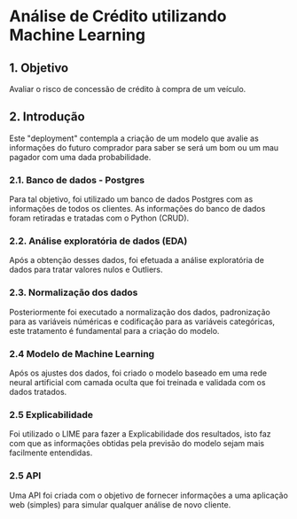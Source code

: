 # Análise de Crédito utilizando Machine Learning

## 1. Objetivo
Avaliar o risco de concessão de crédito à compra de um veículo.

## 2. Introdução
Este "deployment" contempla a criação de um modelo que avalie as informações do futuro comprador para saber se será um bom ou um mau pagador com uma dada probabilidade. 

### 2.1. Banco de dados - Postgres
Para tal objetivo, foi utilizado um banco de dados Postgres com as informações de todos os clientes. As informações do banco de dados foram retiradas e tratadas com o Python (CRUD).

### 2.2. Análise exploratória de dados (EDA)
Após a obtenção desses dados, foi efetuada a análise exploratória de dados para tratar valores nulos e Outliers.

### 2.3. Normalização dos dados
Posteriormente foi executado a normalização dos dados, padronização para as variáveis núméricas e codificação para as variáveis categóricas, este tratamento é fundamental para a criação do modelo.

### 2.4 Modelo de Machine Learning
Após os ajustes dos dados, foi criado o modelo baseado em uma rede neural artificial com camada oculta que foi treinada e validada com os dados tratados.

### 2.5 Explicabilidade
Foi utilizado o LIME para fazer a Explicabilidade dos resultados, isto faz com que as informações obtidas pela previsão do modelo sejam mais facilmente entendidas.

### 2.5 API
Uma API foi criada com o objetivo de fornecer informações a uma aplicação web (simples) para simular qualquer análise de novo cliente.
